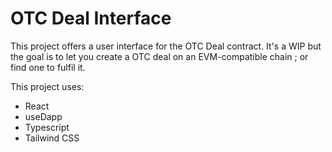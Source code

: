 # OTC Deal Interface

This project offers a user interface for the OTC Deal contract.
It's a WIP but the goal is to let you create a OTC deal on an EVM-compatible chain ;
or find one to fulfil it.

This project uses:
* React
* useDapp
* Typescript
* Tailwind CSS
